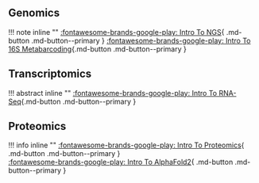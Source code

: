 ## Genomics 

!!! note inline ""
    [:fontawesome-brands-google-play: Intro To NGS](./intro-to-ngs/background.md){ .md-button .md-button--primary } 
    [:fontawesome-brands-google-play: Intro To 16S Metabarcoding](./intro-to-16S/background.md){.md-button .md-button--primary }

## Transcriptomics

!!! abstract inline ""
    [:fontawesome-brands-google-play: Intro To RNA-Seq](./intro-to-rnaseq/background.md){.md-button .md-button--primary }

## Proteomics

!!! info inline ""
    [:fontawesome-brands-google-play: Intro To Proteomics](./intro-to-proteomics/00_background.md){ .md-button .md-button--primary }  
    [:fontawesome-brands-google-play: Intro To AlphaFold2](./intro-to-alphafold2/01_background.md){ .md-button .md-button--primary }
